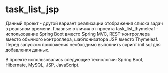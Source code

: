 # task_list_jsp
Данный проект - другой вариант реализации отображения списка задач в реальном времени. Главные отличия от проекта task_list_thymeleaf - использование Spring Boot вместо Spring MVC, REST-контроллера вместо обычного контроллера, шаблонизатора JSP вместо Thymeleaf. Перед запуском приложения необходимо выполнить скрипт init.sql для добавления данных.

В проекте использовались следующие технологии: Spring Boot, Hibernate, MySQL, JSP, JavaScript.
